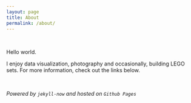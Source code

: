 ```yaml
---
layout: page
title: About
permalink: /about/
---
```


<br>

Hello world.

I enjoy data visualization, photography and occasionally, building LEGO sets. For more information, check out the links below.

<br>

_Powered by `jekyll-now` and hosted on `Github Pages`_
